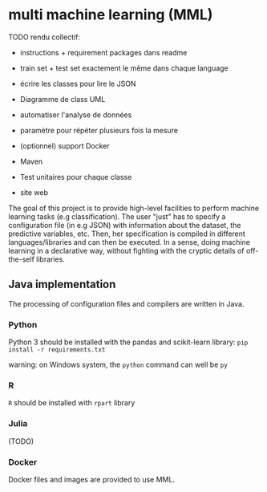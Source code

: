 # multi machine learning (MML)

TODO rendu collectif:

- instructions + requirement packages dans readme 
- train set + test set exactement le même dans chaque language
- écrire les classes pour lire le JSON
- Diagramme de class UML
- automatiser l'analyse de données
- paramètre pour répéter plusieurs fois la mesure
- (optionnel) support Docker
- Maven
- Test unitaires pour chaque classe

- site web


The goal of this project is to provide high-level facilities to perform machine learning tasks (e.g classification).
The user "just" has to specify a configuration file (in e.g JSON) with information about the dataset, the predictive variables, etc. 
Then, her specification is compiled in different languages/libraries and can then be executed. 
In a sense, doing machine learning in a declarative way, without fighting with the cryptic details of off-the-self libraries. 

## Java implementation

The processing of configuration files and compilers are written in Java. 

### Python

Python 3 should be installed with the pandas and scikit-learn library: 
`pip install -r requirements.txt`

warning: on Windows system, the `python` command can well be `py` 

### R

`R` should be installed with `rpart` library

### Julia

(TODO)

### Docker 

Docker files and images are provided to use MML. 

